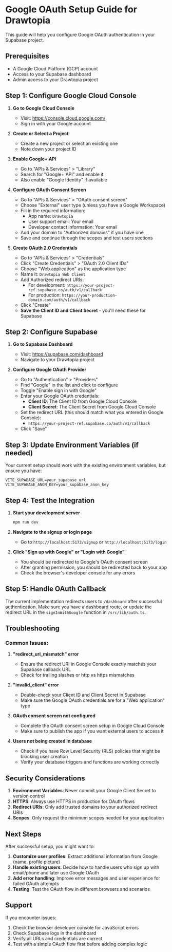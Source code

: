 # Google OAuth Setup Guide for Drawtopia

This guide will help you configure Google OAuth authentication in your Supabase project.

## Prerequisites

- A Google Cloud Platform (GCP) account
- Access to your Supabase dashboard
- Admin access to your Drawtopia project

## Step 1: Configure Google Cloud Console

1. **Go to Google Cloud Console**
   - Visit: https://console.cloud.google.com/
   - Sign in with your Google account

2. **Create or Select a Project**
   - Create a new project or select an existing one
   - Note down your project ID

3. **Enable Google+ API**
   - Go to "APIs & Services" > "Library"
   - Search for "Google+ API" and enable it
   - Also enable "Google Identity" if available

4. **Configure OAuth Consent Screen**
   - Go to "APIs & Services" > "OAuth consent screen"
   - Choose "External" user type (unless you have a Google Workspace)
   - Fill in the required information:
     - App name: `Drawtopia`
     - User support email: Your email
     - Developer contact information: Your email
   - Add your domain to "Authorized domains" if you have one
   - Save and continue through the scopes and test users sections

5. **Create OAuth 2.0 Credentials**
   - Go to "APIs & Services" > "Credentials"
   - Click "Create Credentials" > "OAuth 2.0 Client IDs"
   - Choose "Web application" as the application type
   - Name it: `Drawtopia Web Client`
   - Add Authorized redirect URIs:
     - For development: `https://your-project-ref.supabase.co/auth/v1/callback`
     - For production: `https://your-production-domain.com/auth/v1/callback`
   - Click "Create"
   - **Save the Client ID and Client Secret** - you'll need these for Supabase

## Step 2: Configure Supabase

1. **Go to Supabase Dashboard**
   - Visit: https://supabase.com/dashboard
   - Navigate to your Drawtopia project

2. **Configure Google OAuth Provider**
   - Go to "Authentication" > "Providers"
   - Find "Google" in the list and click to configure
   - Toggle "Enable sign in with Google"
   - Enter your Google OAuth credentials:
     - **Client ID**: The Client ID from Google Cloud Console
     - **Client Secret**: The Client Secret from Google Cloud Console
   - Set the redirect URL (this should match what you entered in Google Console):
     - `https://your-project-ref.supabase.co/auth/v1/callback`
   - Click "Save"

## Step 3: Update Environment Variables (if needed)

Your current setup should work with the existing environment variables, but ensure you have:

```env
VITE_SUPABASE_URL=your_supabase_url
VITE_SUPABASE_ANON_KEY=your_supabase_anon_key
```

## Step 4: Test the Integration

1. **Start your development server**
   ```bash
   npm run dev
   ```

2. **Navigate to the signup or login page**
   - Go to `http://localhost:5173/signup` or `http://localhost:5173/login`

3. **Click "Sign up with Google" or "Login with Google"**
   - You should be redirected to Google's OAuth consent screen
   - After granting permission, you should be redirected back to your app
   - Check the browser's developer console for any errors

## Step 5: Handle OAuth Callback

The current implementation redirects users to `/dashboard` after successful authentication. Make sure you have a dashboard route, or update the redirect URL in the `signInWithGoogle` function in `/src/lib/auth.ts`.

## Troubleshooting

### Common Issues:

1. **"redirect_uri_mismatch" error**
   - Ensure the redirect URI in Google Console exactly matches your Supabase callback URL
   - Check for trailing slashes or http vs https mismatches

2. **"invalid_client" error**
   - Double-check your Client ID and Client Secret in Supabase
   - Make sure the Google OAuth credentials are for a "Web application" type

3. **OAuth consent screen not configured**
   - Complete the OAuth consent screen setup in Google Cloud Console
   - Make sure to publish the app if you want external users to access it

4. **Users not being created in database**
   - Check if you have Row Level Security (RLS) policies that might be blocking user creation
   - Verify your database triggers and functions are working correctly

## Security Considerations

1. **Environment Variables**: Never commit your Google Client Secret to version control
2. **HTTPS**: Always use HTTPS in production for OAuth flows
3. **Redirect URIs**: Only add trusted domains to your authorized redirect URIs
4. **Scopes**: Only request the minimum scopes needed for your application

## Next Steps

After successful setup, you might want to:

1. **Customize user profiles**: Extract additional information from Google (name, profile picture)
2. **Handle existing users**: Decide how to handle users who sign up with email/phone and later use Google OAuth
3. **Add error handling**: Improve error messages and user experience for failed OAuth attempts
4. **Testing**: Test the OAuth flow in different browsers and scenarios

## Support

If you encounter issues:
1. Check the browser developer console for JavaScript errors
2. Check Supabase logs in the dashboard
3. Verify all URLs and credentials are correct
4. Test with a simple OAuth flow first before adding complex logic
